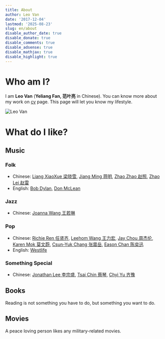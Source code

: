 ```yaml
---
title: About
author: Leo Van
date: '2017-12-04'
lastmod: '2025-08-23'
slug: en/about
disable_author_date: true
disable_donate: true
disable_comments: true
disable_adsense: true
disable_mathjax: true
disable_highlight: true
---
```


# Who am I?

I am **Leo Van** (**Yeliang Fan, 范叶亮** in Chinese). You can know more about my work on [cv](/en/cv/) page. This page will let you know my lifestyle.

<picture>
  <source type="image/webp" media="(min-width: 1200px)" srcset="/images/me/about-large.webp">
  <source type="image/webp" media="(min-width: 800px)" srcset="/images/me/about-medium.webp">
  <source type="image/webp" srcset="/images/me/about-small.webp">
  <source media="(min-width: 1200px)" srcset="/images/me/about-large.jpg">
  <source media="(min-width: 800px)" srcset="/images/me/about-medium.jpg">
  <img src="/images/me/about-small.jpg" alt="Leo Van">
</picture>

# What do I like?

## Music

### Folk

- Chinese: [Liang XiaoXue 梁晓雪](https://site.douban.com/kulu/), [Jiang Ming 蒋明](https://site.douban.com/jiangming/room/623845/), [Zhao Zhao 赵照](https://site.douban.com/zhaozhao/), [Zhao Lei 赵雷](https://site.douban.com/leizizhao/)
- English: [Bob Dylan](https://en.wikipedia.org/wiki/Bob_Dylan), [Don McLean](https://en.wikipedia.org/wiki/Don_McLean)

### Jazz

- Chinese: [Joanna Wang 王若琳](https://en.wikipedia.org/wiki/Joanna_Wang)

### Pop

- Chinese: [Richie Ren 任贤齐](https://en.wikipedia.org/wiki/Richie_Jen), [Leehom Wang 王力宏](https://en.wikipedia.org/wiki/Wang_Leehom), [Jay Chou 周杰伦](https://en.wikipedia.org/wiki/Jay_Chou), [Karen Mok 莫文蔚](https://en.wikipedia.org/wiki/Karen_Mok), [Csun-Yuk Chang 张震岳](https://en.wikipedia.org/wiki/Chang_Chen-yue), [Eason Chan 陈奕迅](https://en.wikipedia.org/wiki/Eason_Chan)
- English: [Westlife](https://en.wikipedia.org/wiki/Westlife)

### Something Special

- Chinese: [Jonathan Lee 李宗盛](https://en.wikipedia.org/wiki/Jonathan_Lee_(musician)), [Tsai Chin 蔡琴](https://en.wikipedia.org/wiki/Tsai_Chin_(singer)), [Chyi Yu 齐豫](https://en.wikipedia.org/wiki/Chyi_Yu)

## Books

Reading is not something you have to do, but something you want to do.

## Movies

A peace loving person likes any military-related movies.
